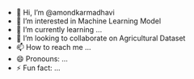 - 👋 Hi, I’m @amondkarmadhavi
- 👀 I’m interested in Machine Learning Model
- 🌱 I’m currently learning ...
- 💞️ I’m looking to collaborate on Agricultural Dataset
- 📫 How to reach me ...
- 😄 Pronouns: ...
- ⚡ Fun fact: ...

<!---
amondkarmadhavi/amondkarmadhavi is a ✨ special ✨ repository because its `README.md` (this file) appears on your GitHub profile.
You can click the Preview link to take a look at your changes.
--->
